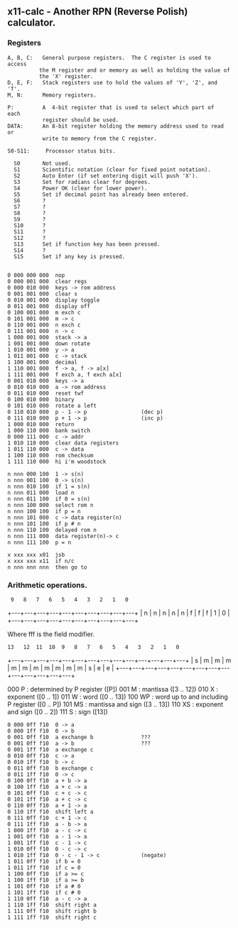 ## x11-calc - Another RPN (Reverse Polish) calculator.

### Registers

    A, B, C:   General purpose registers.  The C register is used to access
              the M register and or memory as well as holding the value of
              the 'X' register. 
    D, E, F:   Stack registers use to hold the values of 'Y', 'Z', and 'T'.
    M, N:      Memory registers.

    P:         A  4-bit register that is used to select which part of  each
               register should be used.
    DATA:      An 8-bit register holding the memory address used to read or
               write to memory from the C register.

    S0-S11:     Processor status bits.

      S0       Not used.
      S1       Scientific notation (clear for fixed point notation).
      S2       Auto Enter (if set entering digit will push 'X').
      S3       Set for radians clear for degrees.
      S4       Power OK (clear for lower power).
      S5       Set if decimal point has already been entered.
      S6       ?
      S7       ?
      S8       ?
      S9       ?
      S10      ?
      S11      ?
      S12      ?
      S13      Set if function key has been pressed.
      S14      ?
      S15      Set if any key is pressed.


    0 000 000 000  nop
    0 000 001 000  clear regs
    0 000 010 000  keys -> rom address
    0 001 001 000  clear s
    0 010 001 000  display toggle
    0 011 001 000  display off
    0 100 001 000  m exch c
    0 101 001 000  m -> c
    0 110 001 000  n exch c
    0 111 001 000  n -> c
    1 000 001 000  stack -> a
    1 001 001 000  down rotate
    1 010 001 000  y -> a
    1 011 001 000  c -> stack
    1 100 001 000  decimal
    1 110 001 000  f -> a, f -> a[x]
    1 111 001 000  f exch a, f exch a[x]
    0 001 010 000  keys -> a
    0 010 010 000  a -> rom address
    0 011 010 000  reset twf
    0 100 010 000  binary
    0 101 010 000  rotate a left
    0 110 010 000  p - 1 -> p                 (dec p)
    0 111 010 000  p + 1 -> p                 (inc p)
    1 000 010 000  return
    1 000 110 000  bank switch
    0 000 111 000  c -> addr
    1 010 110 000  clear data registers
    1 011 110 000  c -> data
    1 100 110 000  rom checksum
    1 111 110 000  hi i'm woodstock

    n nnn 000 100  1 -> s(n)
    n nnn 001 100  0 -> s(n)
    n nnn 010 100  if 1 = s(n)
    n nnn 011 000  load n
    n nnn 011 100  if 0 = s(n)
    n nnn 100 000  select rom n
    n nnn 100 100  if p = n
    n nnn 101 000  c -> data register(n)
    n nnn 101 100  if p # n
    n nnn 110 100  delayed rom n
    n nnn 111 000  data register(n)-> c
    n nnn 111 100  p = n

    x xxx xxx x01  jsb
    x xxx xxx x11  if n/c 
    n nnn nnn nnn  then go to


### Arithmetic operations.

     9   8   7   6   5   4   3   2   1   0
   +---+---+---+---+---+---+---+---+---+---+
   | n | n | n | n | n | f | f | f | 1 | 0 |
   +---+---+---+---+---+---+---+---+---+---+

   Where fff is the field modifier.

    13   12  11  10  9   8   7   6   5   4   3   2   1   0
   +---+---+---+---+---+---+---+---+---+---+---+---+---+---+
   | s | m | m | m | m | m | m | m | m | m | m | s | e | e |
   +---+---+---+---+---+---+---+---+---+---+---+---+---+---+

   000   P  : determined by P register             ([P])
   001   M  : mantissa                             ([3 .. 12])
   010   X  : exponent                             ([0 .. 1])
   011   W  : word                                 ([0 .. 13])
   100  WP  : word up to and including P register  ([0 .. P])
   101  MS  : mantissa and sign                    ([3 .. 13])
   110  XS  : exponent and sign                    ([0 .. 2])
   111   S  : sign                                 ([13])

    0 000 0ff f10  0 -> a
    0 000 1ff f10  0 -> b
    0 001 0ff f10  a exchange b               ???
    0 001 0ff f10  a -> b                     ???
    0 001 1ff f10  a exchange c
    0 010 0ff f10  c -> a
    0 010 1ff f10  b -> c
    0 011 0ff f10  b exchange c
    0 011 1ff f10  0 -> c
    0 100 0ff f10  a + b -> a
    0 100 1ff f10  a + c -> a
    0 101 0ff f10  c + c -> c
    0 101 1ff f10  a + c -> c
    0 110 0ff f10  a + 1 -> a
    0 110 1ff f10  shift left a
    0 111 0ff f10  c + 1 -> c
    0 111 1ff f10  a - b -> a
    1 000 1ff f10  a - c -> c
    1 001 0ff f10  a - 1 -> a
    1 001 1ff f10  c - 1 -> c
    1 010 0ff f10  0 - c -> c
    1 010 1ff f10  0 - c - 1 -> c             (negate)
    1 011 0ff f10  if b = 0
    1 011 1ff f10  if c = 0
    1 100 0ff f10  if a >= c
    1 100 1ff f10  if a >= b
    1 101 0ff f10  if a # 0
    1 101 1ff f10  if c # 0
    1 110 0ff f10  a - c -> a
    1 110 1ff f10  shift right a
    1 111 0ff f10  shift right b
    1 111 1ff f10  shift right c
